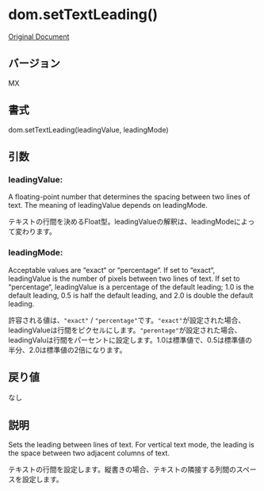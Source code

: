 # dom.setTextLeading()

[Original Document](http://help.adobe.com/en_US/fireworks/cs/extend/WS5b3ccc516d4fbf351e63e3d1183c94856c-78c7.html)

## バージョン

MX

## 書式

dom.setTextLeading(leadingValue, leadingMode)

## 引数

### leadingValue:

A floating-point number that determines the spacing between two lines of text. The meaning of leadingValue depends on leadingMode.

テキストの行間を決めるFloat型。leadingValueの解釈は、leadingModeによって変わります。

### leadingMode:

Acceptable values are “exact“ or “percentage“. If set to “exact“, leadingValue is the number of pixels between two lines of text. If set to “percentage“, leadingValue is a percentage of the default leading; 1.0 is the default leading, 0.5 is half the default leading, and 2.0 is double the default leading.

許容される値は、```"exact"``` / ```"percentage"```です。```"exact"```が設定された場合、leadingValueは行間をピクセルにします。```"perentage"```が設定された場合、leadingValuは行間をパーセントに設定します。1.0は標準値で、0.5は標準値の半分、2.0は標準値の2倍になります。

## 戻り値

なし

## 説明

Sets the leading between lines of text. For vertical text mode, the leading is the space between two adjacent columns of text.

テキストの行間を設定します。縦書きの場合、テキストの隣接する列間のスペースを設定します。

